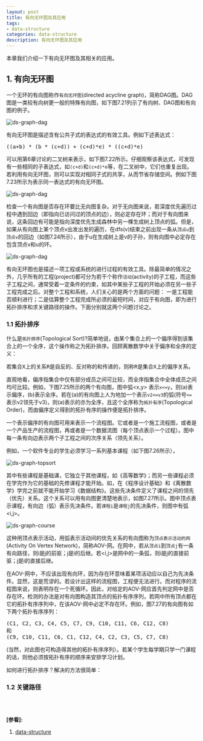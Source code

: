 ```yaml
---
layout: post
title: 有向无环图及其应用
tags:
- data-structure
categories: data-structure
description: 有向无环图及其应用
---
```


本章我们介绍一下有向无环图及其相关的应用。

<!-- more -->


## 1. 有向无环图
一个无环的有向图称作```有向无环图```(directed acycline graph)，简称DAG图。DAG图是一类较有向树更一般的特殊有向图，如下图7.21列示了有向树、DAG图和有向图的例子。

![ds-graph-dag](https://ivanzz1001.github.io/records/assets/img/data_structure/ds_graph_dag1.jpg)


有向无环图是描述含有公共子式的表达式的有效工具。例如下述表达式：
<pre>
((a+b) * (b * (c+d)) + (c+d)*e) * ((c+d)*e)
</pre>

可以用第6章讨论的二叉树来表示，如下图7.22所示。仔细观察该表达式，可发现有一些相同的子表达式，如```(c+d)```和```(c+d)*e```等，在二叉树中，它们也重复出现。若利用有向无环图，则可以实现对相同子式的共享，从而节省存储空间。例如下图7.23所示为表示同一表达式的有向无环图。

![ds-graph-dag](https://ivanzz1001.github.io/records/assets/img/data_structure/ds_graph_dag2.jpg)

检查一个有向图是否存在环要比无向图复杂。对于无向图来说，若深度优先遍历过程中遇到回边（即指向已访问过的顶点的边），则必定存在环；而对于有向图来说，这条回边有可能是指向深度优先生成森林中另一棵生成树上顶点的弧。但是，如果从有向图上某个顶点v出发出发的遍历，在dfs(v)结束之前出现一条从```顶点u```到```顶点v```的回边（如图7.24所示），由于u在生成树上是v的子孙，则有向图中必定存在包含顶点v和u的环。

![ds-graph-dag](https://ivanzz1001.github.io/records/assets/img/data_structure/ds_graph_dag3.jpg)

有向无环图也是描述一项工程或系统的进行过程的有效工具。除最简单的情况之外，几乎所有的工程(project)都可分为若干个称作```活动```(activity)的子工程，而这些子工程之间，通常受着一定条件的约束，如其中某些子工程的开始必须在另一些子工程完成之后。对整个工程和系统，人们关心的是两个方面的问题： 一是工程能否顺利进行；二是估算整个工程完成所必须的最短时间，对应于有向图，即为进行拓扑排序和求关键路径的操作。下面分别就这两个问题讨论之。

### 1.1 拓扑排序
什么是```拓扑排序```(Topological Sort)?简单地说，由某个集合上的一个偏序得到该集合上的一个全序，这个操作称之为拓扑排序。回顾离散数学中关于偏序和全序的定义：
<pre>
若集合X上的关系R是自反的、反对称的和传递的，则称R是集合X上的偏序关系。
</pre>
直观地看，偏序指集合中仅有部分成员之间可比较，而全序指集合中全体成员之间均可比较。例如，下图7.25所示的两个有向图，图中弧<x,y> 表示```x<=y```，则(a)表示偏序，(b)表示全序。若在(a)的有向图上人为地加一个表示```v2<=v3```的弧(符号```<=```表示v2领先于v3)，则(a)表示的亦为全序，且这个全序称为```拓扑有序```(Topological Order)，而由偏序定义得到的拓扑有序的操作便是拓扑排序。


一个表示偏序的有向图可用来表示一个流程图。它或者是一个施工流程图，或者是一个产品生产的流程图，再或者是一个数据流图（每个顶点表示一个过程）。图中每一条有向边表示两个子工程之间的次序关系（领先关系）。

例如，一个软件专业的学生必须学习一系列基本课程（如下图7.26所示），

![ds-graph-topsort](https://ivanzz1001.github.io/records/assets/img/data_structure/ds_graph_topsort1.jpg)

其中有些课程是基础课，它独立于其他课程，如《高等数学》；而另一些课程必须在学完作为它的基础的先修课程才能开始。如，在《程序设计基础》和《离散数学》学完之前就不能开始学习《数据结构》。这些先决条件定义了课程之间的领先（优先）关系。这个关系可以用有向图更清楚地表示，如图7.27所示。图中顶点表示课程，有向边（弧）表示先决条件。若```课程i```是```课程j```的先决条件，则图中有弧<i,j>。

![ds-graph-course](https://ivanzz1001.github.io/records/assets/img/data_structure/ds_graph_course.jpg)

这种用顶点表示活动，用弧表示活动间的优先关系的有向图称为```顶点表示活动的网```(Activity On Vertex Network)，简称AOV-网。在网中，若从```顶点i```到```顶点j```有一条有向路径，则i是j的前驱；j是i的后继。若<i,j>是网中的一条弧，则i是j的直接前驱；j是i的直接后继。


在AOV-网中，不应该出现有向环，因为存在环意味着某项活动应以自己为先决条件。显然，这是荒谬的。若设计出这样的流程图，工程便无法进行。而对程序的流程图来说，则表明存在一个死循环。因此，对给定的AOV-网应首先判定网中是否存在环。检测的办法是对有向图构造其顶点的拓扑有序序列，若网中所有顶点都在它的拓扑有序序列中，在该AOV-网中必定不存在环。例如，图7.27的有向图有如下两个拓扑有序序列：
<pre>
(C1, C2, C3, C4, C5, C7, C9, C10, C11, C6, C12, C8)
和
(C9, C10, C11, C6, C1, C12, C4, C2, C3, C5, C7, C8)
</pre>
(当然，对此图也可构造得其他的拓扑有序序列）。若某个学生每学期只学一门课程的话，则他必须按拓扑有序的顺序来安排学习计划。

如何进行拓扑排序？解决的方法很简单：


### 1.2 关键路径


<br />
<br />

**[参看]:**

1. [data-structure](https://www.geeksforgeeks.org/detect-cycle-in-a-graph/)